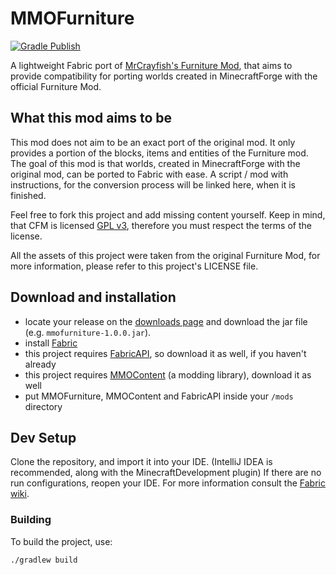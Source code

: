 # MMOFurniture
[![Gradle Publish](https://github.com/LCLPYT/MMOFurniture/actions/workflows/gradle-publish.yml/badge.svg)](https://github.com/LCLPYT/MMOFurniture/actions/workflows/gradle-publish.yml)

A lightweight Fabric port of [MrCrayfish's Furniture Mod](https://github.com/VazkiiMods/Quark), that aims to provide compatibility for porting worlds created in MinecraftForge with the official Furniture Mod.

## What this mod aims to be
This mod does not aim to be an exact port of the original mod.
It only provides a portion of the blocks, items and entities of the Furniture mod.
The goal of this mod is that worlds, created in MinecraftForge with the original mod,
can be ported to Fabric with ease. A script / mod with instructions, for the conversion process will be
linked here, when it is finished.

Feel free to fork this project and add missing content yourself. Keep in mind, that CFM is licensed [GPL v3](https://github.com/MrCrayfish/MrCrayfishFurnitureMod/blob/1.18.X/LICENSE), therefore you must respect the terms of the license.

All the assets of this project were taken from the original Furniture Mod, for more information,
please refer to this project's LICENSE file.

## Download and installation

- locate your release on the [downloads page](https://github.com/LCLPYT/MMOFurniture/releases) and download the jar file (e.g. `mmofurniture-1.0.0.jar`).
- install [Fabric](https://fabricmc.net/)
- this project requires [FabricAPI](https://www.curseforge.com/minecraft/mc-mods/fabric-api), so download it as well, if you haven't already
- this project requires [MMOContent](https://github.com/LCLPYT/MMOContent) (a modding library), download it as well
- put MMOFurniture, MMOContent and FabricAPI inside your `/mods` directory

## Dev Setup

Clone the repository, and import it into your IDE. (IntelliJ IDEA is recommended, along with the MinecraftDevelopment plugin)
If there are no run configurations, reopen your IDE.
For more information consult the [Fabric wiki](https://fabricmc.net/wiki/start).

### Building

To build the project, use:

```bash
./gradlew build
```
